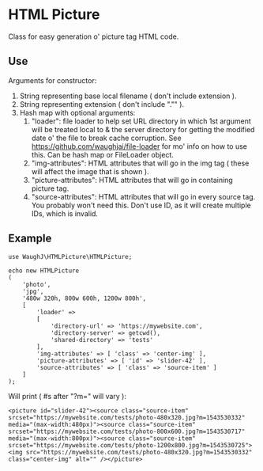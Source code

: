 HTML Picture
=========================

Class for easy generation o' picture tag HTML code.

## Use

Arguments for constructor:
1. String representing base local filename ( don't include extension ).
2. String representing extension ( don't include "."" ).
3. Hash map with optional arguments:
	1. "loader": file loader to help set URL directory in which 1st argument will be treated local to & the server directory for getting the modified date o' the file to break cache corruption. See https://github.com/waughjai/file-loader for mo' info on how to use this. Can be hash map or FileLoader object.
	2. "img-attributes": HTML attributes that will go in the img tag ( these will affect the image that is shown ).
	3. "picture-attributes": HTML attributes that will go in containing picture tag.
	4. "source-attributes": HTML attributes that will go in every source tag. You probably won't need this. Don't use ID, as it will create multiple IDs, which is invalid.

## Example

	use WaughJ\HTMLPicture\HTMLPicture;

	echo new HTMLPicture
	(
		'photo',
		'jpg',
		'480w 320h, 800w 600h, 1200w 800h',
		[
			'loader' =>
			[
				'directory-url' => 'https://mywebsite.com',
				'directory-server' => getcwd(),
				'shared-directory' => 'tests'
			],
			'img-attributes' => [ 'class' => 'center-img' ],
			'picture-attributes' => [ 'id' => 'slider-42' ],
			'source-attributes' => [ 'class' => 'source-item' ]
		]
	);

Will print ( #s after "?m=" will vary ):

	<picture id="slider-42"><source class="source-item" srcset="https://mywebsite.com/tests/photo-480x320.jpg?m=1543530332" media="(max-width:480px)"><source class="source-item" srcset="https://mywebsite.com/tests/photo-800x600.jpg?m=1543530717" media="(max-width:800px)"><source class="source-item" srcset="https://mywebsite.com/tests/photo-1200x800.jpg?m=1543530725"><img src="https://mywebsite.com/tests/photo-480x320.jpg?m=1543530332" class="center-img" alt="" /></picture>
